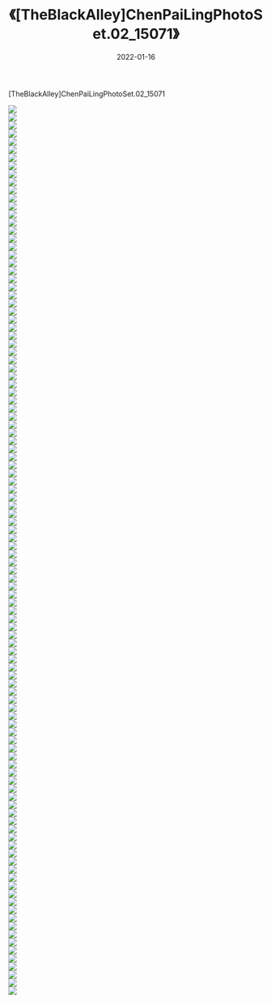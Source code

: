 ﻿---
layout: post
title:  《[TheBlackAlley]ChenPaiLingPhotoSet.02_15071》
date:   2022-01-16
img: http://imgx.orgx.ga/漏D/2022/[TheBlackAlley]ChenPaiLingPhotoSet.02_15071/000.jpg
categories: [美女, 清纯, 唯美]
---

[TheBlackAlley]ChenPaiLingPhotoSet.02_15071

  ![](http://imgx.orgx.ga/漏D/2022/[TheBlackAlley]ChenPaiLingPhotoSet.02_15071/001.jpg) <br> ![](http://imgx.orgx.ga/漏D/2022/[TheBlackAlley]ChenPaiLingPhotoSet.02_15071/002.jpg) <br> ![](http://imgx.orgx.ga/漏D/2022/[TheBlackAlley]ChenPaiLingPhotoSet.02_15071/003.jpg) <br> ![](http://imgx.orgx.ga/漏D/2022/[TheBlackAlley]ChenPaiLingPhotoSet.02_15071/004.jpg) <br> ![](http://imgx.orgx.ga/漏D/2022/[TheBlackAlley]ChenPaiLingPhotoSet.02_15071/005.jpg) <br> ![](http://imgx.orgx.ga/漏D/2022/[TheBlackAlley]ChenPaiLingPhotoSet.02_15071/006.jpg) <br> ![](http://imgx.orgx.ga/漏D/2022/[TheBlackAlley]ChenPaiLingPhotoSet.02_15071/007.jpg) <br> ![](http://imgx.orgx.ga/漏D/2022/[TheBlackAlley]ChenPaiLingPhotoSet.02_15071/008.jpg) <br> ![](http://imgx.orgx.ga/漏D/2022/[TheBlackAlley]ChenPaiLingPhotoSet.02_15071/009.jpg) <br> ![](http://imgx.orgx.ga/漏D/2022/[TheBlackAlley]ChenPaiLingPhotoSet.02_15071/010.jpg) <br> ![](http://imgx.orgx.ga/漏D/2022/[TheBlackAlley]ChenPaiLingPhotoSet.02_15071/011.jpg) <br> ![](http://imgx.orgx.ga/漏D/2022/[TheBlackAlley]ChenPaiLingPhotoSet.02_15071/012.jpg) <br> ![](http://imgx.orgx.ga/漏D/2022/[TheBlackAlley]ChenPaiLingPhotoSet.02_15071/013.jpg) <br> ![](http://imgx.orgx.ga/漏D/2022/[TheBlackAlley]ChenPaiLingPhotoSet.02_15071/014.jpg) <br> ![](http://imgx.orgx.ga/漏D/2022/[TheBlackAlley]ChenPaiLingPhotoSet.02_15071/015.jpg) <br> ![](http://imgx.orgx.ga/漏D/2022/[TheBlackAlley]ChenPaiLingPhotoSet.02_15071/016.jpg) <br> ![](http://imgx.orgx.ga/漏D/2022/[TheBlackAlley]ChenPaiLingPhotoSet.02_15071/017.jpg) <br> ![](http://imgx.orgx.ga/漏D/2022/[TheBlackAlley]ChenPaiLingPhotoSet.02_15071/018.jpg) <br> ![](http://imgx.orgx.ga/漏D/2022/[TheBlackAlley]ChenPaiLingPhotoSet.02_15071/019.jpg) <br> ![](http://imgx.orgx.ga/漏D/2022/[TheBlackAlley]ChenPaiLingPhotoSet.02_15071/020.jpg) <br> ![](http://imgx.orgx.ga/漏D/2022/[TheBlackAlley]ChenPaiLingPhotoSet.02_15071/021.jpg) <br> ![](http://imgx.orgx.ga/漏D/2022/[TheBlackAlley]ChenPaiLingPhotoSet.02_15071/022.jpg) <br> ![](http://imgx.orgx.ga/漏D/2022/[TheBlackAlley]ChenPaiLingPhotoSet.02_15071/023.jpg) <br> ![](http://imgx.orgx.ga/漏D/2022/[TheBlackAlley]ChenPaiLingPhotoSet.02_15071/024.jpg) <br> ![](http://imgx.orgx.ga/漏D/2022/[TheBlackAlley]ChenPaiLingPhotoSet.02_15071/025.jpg) <br> ![](http://imgx.orgx.ga/漏D/2022/[TheBlackAlley]ChenPaiLingPhotoSet.02_15071/026.jpg) <br> ![](http://imgx.orgx.ga/漏D/2022/[TheBlackAlley]ChenPaiLingPhotoSet.02_15071/027.jpg) <br> ![](http://imgx.orgx.ga/漏D/2022/[TheBlackAlley]ChenPaiLingPhotoSet.02_15071/028.jpg) <br> ![](http://imgx.orgx.ga/漏D/2022/[TheBlackAlley]ChenPaiLingPhotoSet.02_15071/029.jpg) <br> ![](http://imgx.orgx.ga/漏D/2022/[TheBlackAlley]ChenPaiLingPhotoSet.02_15071/030.jpg) <br> ![](http://imgx.orgx.ga/漏D/2022/[TheBlackAlley]ChenPaiLingPhotoSet.02_15071/031.jpg) <br> ![](http://imgx.orgx.ga/漏D/2022/[TheBlackAlley]ChenPaiLingPhotoSet.02_15071/032.jpg) <br> ![](http://imgx.orgx.ga/漏D/2022/[TheBlackAlley]ChenPaiLingPhotoSet.02_15071/033.jpg) <br> ![](http://imgx.orgx.ga/漏D/2022/[TheBlackAlley]ChenPaiLingPhotoSet.02_15071/034.jpg) <br> ![](http://imgx.orgx.ga/漏D/2022/[TheBlackAlley]ChenPaiLingPhotoSet.02_15071/035.jpg) <br> ![](http://imgx.orgx.ga/漏D/2022/[TheBlackAlley]ChenPaiLingPhotoSet.02_15071/036.jpg) <br> ![](http://imgx.orgx.ga/漏D/2022/[TheBlackAlley]ChenPaiLingPhotoSet.02_15071/037.jpg) <br> ![](http://imgx.orgx.ga/漏D/2022/[TheBlackAlley]ChenPaiLingPhotoSet.02_15071/038.jpg) <br> ![](http://imgx.orgx.ga/漏D/2022/[TheBlackAlley]ChenPaiLingPhotoSet.02_15071/039.jpg) <br> ![](http://imgx.orgx.ga/漏D/2022/[TheBlackAlley]ChenPaiLingPhotoSet.02_15071/040.jpg) <br> ![](http://imgx.orgx.ga/漏D/2022/[TheBlackAlley]ChenPaiLingPhotoSet.02_15071/041.jpg) <br> ![](http://imgx.orgx.ga/漏D/2022/[TheBlackAlley]ChenPaiLingPhotoSet.02_15071/042.jpg) <br> ![](http://imgx.orgx.ga/漏D/2022/[TheBlackAlley]ChenPaiLingPhotoSet.02_15071/043.jpg) <br> ![](http://imgx.orgx.ga/漏D/2022/[TheBlackAlley]ChenPaiLingPhotoSet.02_15071/044.jpg) <br> ![](http://imgx.orgx.ga/漏D/2022/[TheBlackAlley]ChenPaiLingPhotoSet.02_15071/045.jpg) <br> ![](http://imgx.orgx.ga/漏D/2022/[TheBlackAlley]ChenPaiLingPhotoSet.02_15071/046.jpg) <br> ![](http://imgx.orgx.ga/漏D/2022/[TheBlackAlley]ChenPaiLingPhotoSet.02_15071/047.jpg) <br> ![](http://imgx.orgx.ga/漏D/2022/[TheBlackAlley]ChenPaiLingPhotoSet.02_15071/048.jpg) <br> ![](http://imgx.orgx.ga/漏D/2022/[TheBlackAlley]ChenPaiLingPhotoSet.02_15071/049.jpg) <br> ![](http://imgx.orgx.ga/漏D/2022/[TheBlackAlley]ChenPaiLingPhotoSet.02_15071/050.jpg) <br> ![](http://imgx.orgx.ga/漏D/2022/[TheBlackAlley]ChenPaiLingPhotoSet.02_15071/051.jpg) <br> ![](http://imgx.orgx.ga/漏D/2022/[TheBlackAlley]ChenPaiLingPhotoSet.02_15071/052.jpg) <br> ![](http://imgx.orgx.ga/漏D/2022/[TheBlackAlley]ChenPaiLingPhotoSet.02_15071/053.jpg) <br> ![](http://imgx.orgx.ga/漏D/2022/[TheBlackAlley]ChenPaiLingPhotoSet.02_15071/054.jpg) <br> ![](http://imgx.orgx.ga/漏D/2022/[TheBlackAlley]ChenPaiLingPhotoSet.02_15071/055.jpg) <br> ![](http://imgx.orgx.ga/漏D/2022/[TheBlackAlley]ChenPaiLingPhotoSet.02_15071/056.jpg) <br> ![](http://imgx.orgx.ga/漏D/2022/[TheBlackAlley]ChenPaiLingPhotoSet.02_15071/057.jpg) <br> ![](http://imgx.orgx.ga/漏D/2022/[TheBlackAlley]ChenPaiLingPhotoSet.02_15071/058.jpg) <br> ![](http://imgx.orgx.ga/漏D/2022/[TheBlackAlley]ChenPaiLingPhotoSet.02_15071/059.jpg) <br> ![](http://imgx.orgx.ga/漏D/2022/[TheBlackAlley]ChenPaiLingPhotoSet.02_15071/060.jpg) <br> ![](http://imgx.orgx.ga/漏D/2022/[TheBlackAlley]ChenPaiLingPhotoSet.02_15071/061.jpg) <br> ![](http://imgx.orgx.ga/漏D/2022/[TheBlackAlley]ChenPaiLingPhotoSet.02_15071/062.jpg) <br> ![](http://imgx.orgx.ga/漏D/2022/[TheBlackAlley]ChenPaiLingPhotoSet.02_15071/063.jpg) <br> ![](http://imgx.orgx.ga/漏D/2022/[TheBlackAlley]ChenPaiLingPhotoSet.02_15071/064.jpg) <br> ![](http://imgx.orgx.ga/漏D/2022/[TheBlackAlley]ChenPaiLingPhotoSet.02_15071/065.jpg) <br> ![](http://imgx.orgx.ga/漏D/2022/[TheBlackAlley]ChenPaiLingPhotoSet.02_15071/066.jpg) <br> ![](http://imgx.orgx.ga/漏D/2022/[TheBlackAlley]ChenPaiLingPhotoSet.02_15071/067.jpg) <br> ![](http://imgx.orgx.ga/漏D/2022/[TheBlackAlley]ChenPaiLingPhotoSet.02_15071/068.jpg) <br> ![](http://imgx.orgx.ga/漏D/2022/[TheBlackAlley]ChenPaiLingPhotoSet.02_15071/069.jpg) <br> ![](http://imgx.orgx.ga/漏D/2022/[TheBlackAlley]ChenPaiLingPhotoSet.02_15071/070.jpg) <br> ![](http://imgx.orgx.ga/漏D/2022/[TheBlackAlley]ChenPaiLingPhotoSet.02_15071/071.jpg) <br> ![](http://imgx.orgx.ga/漏D/2022/[TheBlackAlley]ChenPaiLingPhotoSet.02_15071/072.jpg) <br> ![](http://imgx.orgx.ga/漏D/2022/[TheBlackAlley]ChenPaiLingPhotoSet.02_15071/073.jpg) <br> ![](http://imgx.orgx.ga/漏D/2022/[TheBlackAlley]ChenPaiLingPhotoSet.02_15071/074.jpg) <br> ![](http://imgx.orgx.ga/漏D/2022/[TheBlackAlley]ChenPaiLingPhotoSet.02_15071/075.jpg) <br> ![](http://imgx.orgx.ga/漏D/2022/[TheBlackAlley]ChenPaiLingPhotoSet.02_15071/076.jpg) <br> ![](http://imgx.orgx.ga/漏D/2022/[TheBlackAlley]ChenPaiLingPhotoSet.02_15071/077.jpg) <br> ![](http://imgx.orgx.ga/漏D/2022/[TheBlackAlley]ChenPaiLingPhotoSet.02_15071/078.jpg) <br> ![](http://imgx.orgx.ga/漏D/2022/[TheBlackAlley]ChenPaiLingPhotoSet.02_15071/079.jpg) <br> ![](http://imgx.orgx.ga/漏D/2022/[TheBlackAlley]ChenPaiLingPhotoSet.02_15071/080.jpg) <br> ![](http://imgx.orgx.ga/漏D/2022/[TheBlackAlley]ChenPaiLingPhotoSet.02_15071/081.jpg) <br> ![](http://imgx.orgx.ga/漏D/2022/[TheBlackAlley]ChenPaiLingPhotoSet.02_15071/082.jpg) <br> ![](http://imgx.orgx.ga/漏D/2022/[TheBlackAlley]ChenPaiLingPhotoSet.02_15071/083.jpg) <br> ![](http://imgx.orgx.ga/漏D/2022/[TheBlackAlley]ChenPaiLingPhotoSet.02_15071/084.jpg) <br> ![](http://imgx.orgx.ga/漏D/2022/[TheBlackAlley]ChenPaiLingPhotoSet.02_15071/085.jpg) <br> ![](http://imgx.orgx.ga/漏D/2022/[TheBlackAlley]ChenPaiLingPhotoSet.02_15071/086.jpg) <br> ![](http://imgx.orgx.ga/漏D/2022/[TheBlackAlley]ChenPaiLingPhotoSet.02_15071/087.jpg) <br> ![](http://imgx.orgx.ga/漏D/2022/[TheBlackAlley]ChenPaiLingPhotoSet.02_15071/088.jpg) <br> ![](http://imgx.orgx.ga/漏D/2022/[TheBlackAlley]ChenPaiLingPhotoSet.02_15071/089.jpg) <br> ![](http://imgx.orgx.ga/漏D/2022/[TheBlackAlley]ChenPaiLingPhotoSet.02_15071/090.jpg) <br> ![](http://imgx.orgx.ga/漏D/2022/[TheBlackAlley]ChenPaiLingPhotoSet.02_15071/091.jpg) <br> ![](http://imgx.orgx.ga/漏D/2022/[TheBlackAlley]ChenPaiLingPhotoSet.02_15071/092.jpg) <br> ![](http://imgx.orgx.ga/漏D/2022/[TheBlackAlley]ChenPaiLingPhotoSet.02_15071/093.jpg) <br> ![](http://imgx.orgx.ga/漏D/2022/[TheBlackAlley]ChenPaiLingPhotoSet.02_15071/094.jpg) <br> ![](http://imgx.orgx.ga/漏D/2022/[TheBlackAlley]ChenPaiLingPhotoSet.02_15071/095.jpg) <br> ![](http://imgx.orgx.ga/漏D/2022/[TheBlackAlley]ChenPaiLingPhotoSet.02_15071/096.jpg) <br> ![](http://imgx.orgx.ga/漏D/2022/[TheBlackAlley]ChenPaiLingPhotoSet.02_15071/097.jpg) <br> ![](http://imgx.orgx.ga/漏D/2022/[TheBlackAlley]ChenPaiLingPhotoSet.02_15071/098.jpg) <br> ![](http://imgx.orgx.ga/漏D/2022/[TheBlackAlley]ChenPaiLingPhotoSet.02_15071/099.jpg) <br> ![](http://imgx.orgx.ga/漏D/2022/[TheBlackAlley]ChenPaiLingPhotoSet.02_15071/100.jpg) <br> ![](http://imgx.orgx.ga/漏D/2022/[TheBlackAlley]ChenPaiLingPhotoSet.02_15071/101.jpg) <br> ![](http://imgx.orgx.ga/漏D/2022/[TheBlackAlley]ChenPaiLingPhotoSet.02_15071/102.jpg) <br> ![](http://imgx.orgx.ga/漏D/2022/[TheBlackAlley]ChenPaiLingPhotoSet.02_15071/103.jpg) <br> ![](http://imgx.orgx.ga/漏D/2022/[TheBlackAlley]ChenPaiLingPhotoSet.02_15071/104.jpg) <br> ![](http://imgx.orgx.ga/漏D/2022/[TheBlackAlley]ChenPaiLingPhotoSet.02_15071/105.jpg) <br> ![](http://imgx.orgx.ga/漏D/2022/[TheBlackAlley]ChenPaiLingPhotoSet.02_15071/106.jpg) <br> ![](http://imgx.orgx.ga/漏D/2022/[TheBlackAlley]ChenPaiLingPhotoSet.02_15071/107.jpg) <br> ![](http://imgx.orgx.ga/漏D/2022/[TheBlackAlley]ChenPaiLingPhotoSet.02_15071/108.jpg) <br> ![](http://imgx.orgx.ga/漏D/2022/[TheBlackAlley]ChenPaiLingPhotoSet.02_15071/109.jpg) <br> ![](http://imgx.orgx.ga/漏D/2022/[TheBlackAlley]ChenPaiLingPhotoSet.02_15071/110.jpg) <br>